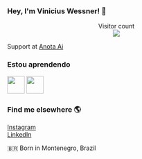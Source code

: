 ### Hey, I'm Vinicius Wessner! 👋

<p align="center"> 
  Visitor count<br>
  <img src="https://profile-counter.glitch.me/ViniciusWessner/count.svg" />
</p>

Support at [Anota Ai](https://anota.ai) <br>


### Estou aprendendo
<img loading="lazy" src="https://cdn.jsdelivr.net/gh/devicons/devicon/icons/swift/swift-original.svg" width="40" height="40"/> <img src="https://cdn.jsdelivr.net/gh/devicons/devicon/icons/firebase/firebase-plain-wordmark.svg" width="40" height="40"/>

### Find me elsewhere 🌎

[Instagram](https://www.instagram.com/vinicius.wessner/) <br>
[LinkedIn](https://www.linkedin.com/in/viniciuswessner/) <br>

🇧🇷 Born in Montenegro, Brazil <br>




